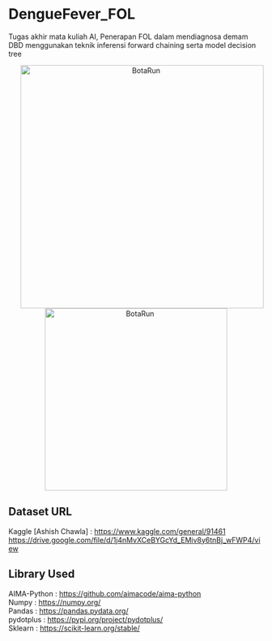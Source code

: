 # DengueFever_FOL
Tugas akhir mata kuliah AI, Penerapan FOL dalam mendiagnosa demam DBD menggunakan teknik inferensi forward chaining serta model decision tree
<p align="center">
  <img align="right" src="https://github.com/wildanfajri1alfarabi/DengueFever_FOL/blob/main/KB_DBD_FOL.JPG" width="480" title="BotaRun">
</p>
<p align="center">
  <img src="https://github.com/wildanfajri1alfarabi/DengueFever_FOL/blob/main/Decision%20Tree/Decision%20Tree%20DBD_FOL.png" width="360" title="BotaRun">
</p>

## Dataset URL
Kaggle [Ashish Chawla] :
https://www.kaggle.com/general/91461
https://drive.google.com/file/d/1j4nMvXCeBYGcYd_EMiv8y6tnBj_wFWP4/view

## Library Used 
AIMA-Python :  https://github.com/aimacode/aima-python <br>
Numpy : https://numpy.org/ <br>
Pandas : https://pandas.pydata.org/ <br>
pydotplus : https://pypi.org/project/pydotplus/ <br>
Sklearn : https://scikit-learn.org/stable/ <br>
